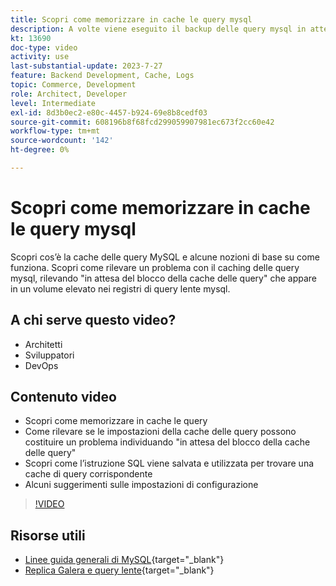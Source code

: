 ```yaml
---
title: Scopri come memorizzare in cache le query mysql
description: A volte viene eseguito il backup delle query mysql in attesa di un blocco. Questo tutorial spiega cosa è il caching delle query e alcuni consigli per le impostazioni in caso di problemi.
kt: 13690
doc-type: video
activity: use
last-substantial-update: 2023-7-27
feature: Backend Development, Cache, Logs
topic: Commerce, Development
role: Architect, Developer
level: Intermediate
exl-id: 8d3b0ec2-e80c-4457-b924-69e8b8cedf03
source-git-commit: 608196b8f68fcd299059907981ec673f2cc60e42
workflow-type: tm+mt
source-wordcount: '142'
ht-degree: 0%

---
```


# Scopri come memorizzare in cache le query mysql

Scopri cos’è la cache delle query MySQL e alcune nozioni di base su come funziona. Scopri come rilevare un problema con il caching delle query mysql, rilevando &quot;in attesa del blocco della cache delle query&quot; che appare in un volume elevato nei registri di query lente mysql.

## A chi serve questo video?

- Architetti
- Sviluppatori
- DevOps

## Contenuto video

- Scopri come memorizzare in cache le query
- Come rilevare se le impostazioni della cache delle query possono costituire un problema individuando &quot;in attesa del blocco della cache delle query&quot;
- Scopri come l’istruzione SQL viene salvata e utilizzata per trovare una cache di query corrispondente
- Alcuni suggerimenti sulle impostazioni di configurazione

>[!VIDEO](https://video.tv.adobe.com/v/3423385?learn=on&captions=ita)

## Risorse utili

- [Linee guida generali di MySQL](https://experienceleague.adobe.com/docs/commerce-operations/installation-guide/prerequisites/database-server/mysql.html?lang=it){target="_blank"}
- [Replica Galera e query lente](https://experienceleague.adobe.com/docs/commerce-learn/tutorials/backend-development/galera-db-slow-replication.html?lang=it){target="_blank"}

